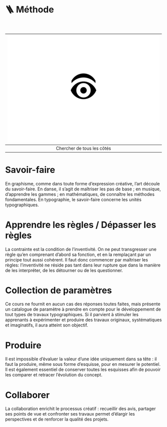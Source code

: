 # 🪜 Méthode

&nbsp;

|![](links/Eval44.gif) |
|:---:|
| Chercher de tous les côtés |

# Savoir-faire

En graphisme, comme dans toute forme d’expression créative, l’art découle du savoir-faire. En danse, il s’agit de maîtriser les pas de base ; en musique, d’apprendre les gammes ; en mathématiques, de connaître les méthodes fondamentales. En typographie, le savoir-faire concerne les unités typographiques.

# Apprendre les règles / Dépasser les règles

La contrainte est la condition de l’inventivité. On ne peut transgresser une règle qu’en comprenant d’abord sa fonction, et en la remplaçant par un principe tout aussi cohérent. Il faut donc commencer par maîtriser les règles: l’inventivité ne réside pas tant dans leur rupture que dans la manière de les interpréter, de les détourner ou de les questionner.

# Collection de paramètres

Ce cours ne fournit en aucun cas des réponses toutes faites, mais présente un catalogue de paramètre à prendre en compte pour le développememt de tout types de travaux typographiques. Si il parvient à stimuler les apprenants à expérimenter et produire des travaux originaux, systématiques et imaginatifs, il aura atteint son objectif.

# Produire  

Il est impossible d’évaluer la valeur d’une idée uniquement dans sa tête : il faut la produire, même sous forme d’esquisse, pour en mesurer le potentiel. Il est également essentiel de conserver toutes les esquisses afin de pouvoir les comparer et retracer l’évolution du concept.

# Collaborer  

La collaboration enrichit le processus créatif : recueillir des avis, partager ses points de vue et confronter ses travaux permet d’élargir les perspectives et de renforcer la qualité des projets.

<!-- # Prendre du plaisir  

|![](links/Eval44.gif) |
|:---:|
| Il faut produire une idée pour pouvoir l'évaluer | -->